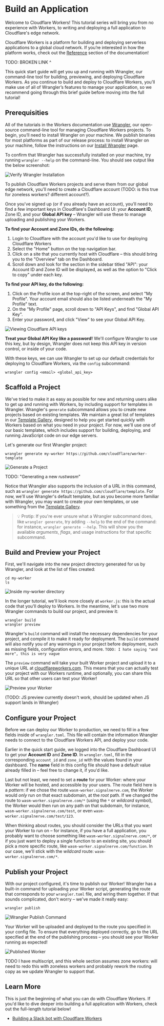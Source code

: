 # Build an Application

Welcome to Cloudflare Workers! This tutorial series will bring you from no experience with Workers, to writing and deploying a full application to Cloudflare's edge network.

Cloudflare Workers is a platform for building and deploying serverless applications to a global cloud network. If you’re interested in how the platform works, check out the [Reference]() section of the documentation!

TODO: BROKEN LINK ^

This quick start guide will get you up and running with Wrangler, our command-line tool for building, previewing, and deploying Cloudflare Workers. As you continue to build and deploy to Cloudflare Workers, you’ll make use of all of Wrangler’s features to manage your application, so we recommend going through this brief guide before moving into the full tutorial!

## Prerequisities

All of the tutorials in the Workers documentation use [Wrangler][2], our open-source command-line tool for managing Cloudflare Workers projects. To begin, you’ll need to install Wrangler on your machine. We publish binaries for most platforms as part of our release process: to install Wrangler on your machine, follow the instructions on our [Install Wrangler][3] page.

To confirm that Wrangler has successfully installed on your machine, try running `wrangler --help` on the command-line. You should see output like the below screenshot:

![Verify Wrangler Installation](./media/verify-wrangler-install.png)

To publish Cloudflare Workers projects and serve them from our global edge network, you'll need to create a Cloudflare account (TODO: is this true for zoneless workers? different account?).

Once you've signed up (or if you already have an account), you'll need to find a few important keys in Cloudflare's Dashboard UI: your **Account ID**, Zone ID, and your **Global API key** – Wrangler will use these to manage uploading and publishing your Workers.

**To find your Account and Zone IDs, do the following:**

1. Login to Cloudflare with the account you'd like to use for deploying Cloudflare Workers
2. Select the "Home" button on the top navigation bar.
3. Click on a site that you currently host with Cloudflare – this should bring you to the "Overview" tab on the Dashboard.
4. Scroll down and look for the section in the sidebar titled "API": your Account ID and Zone ID will be displayed, as well as the option to "Click to copy" under each key.

**To find your API key, do the following:**

1. Click on the Profile icon at the top-right of the screen, and select "My Profile". Your account email should also be listed underneath the "My Profile" text.
2. On the "My Profile" page, scroll down to "API Keys", and find "Global API Key".
3. Enter your password, and click "View" to see your Global API Key.

![Viewing Cloudflare API keys](./media/api-keys.png)

**Treat your Global API Key like a password!** We'll configure Wrangler to use this key, but by design, Wrangler does not keep this API key in version control, or inside of your code.

With these keys, we can use Wrangler to set up our default credentials for deploying to Cloudflare Workers, via the `config` subcommand:

`wrangler config <email> <global_api_key>`

## Scaffold a Project

We've tried to make it as easy as possible for new and returning users alike to get up and running with Workers, by including support for templates in Wrangler. Wrangler's `generate` subcommand allows you to create new projects based on existing templates. We maintain a great list of templates in our [Template Gallery](/gallery), designed to help you get started quickly with Workers based on what you need in your project. For now, we'll use one of our basic templates, which includes support for building, deploying, and running JavaScript code on our edge servers.

Let's generate our first Wrangler project:

```
wrangler generate my-worker https://github.com/cloudflare/worker-template
```

![Generate a Project](./media/generate-project.png)

TODO: "Generating a new *rustwasm*"

Notice that Wrangler also supports the inclusion of a URL in this command, such as `wrangler generate https://github.com/cloudflare/template`. For now, we'll use Wrangler's default template, but as you become more familiar with Wrangler, you may want to create your own templates, or use something from the [Template Gallery](/gallery).

> 💡 Protip: If you're ever unsure what a Wrangler subcommand does, like `wrangler generate`, try adding `--help` to the end of the command: for instance, `wrangler generate --help`. This will show you the available *arguments*, *flags*, and usage instructions for that specific subcommand.

## Build and Preview your Project

First, we'll navigate into the new project directory generated for us by Wrangler, and look at the list of files created:

```
cd my-worker
ls
```

![Inside my-worker directory](./media/cd-ls-my-worker.png)

In the longer tutorial, we'll look more closely at `worker.js`: this is the actual code that you'll deploy to Workers. In the meantime, let's use two more Wrangler commands to build our project, and preview it:

```
wrangler build
wrangler preview
```

Wrangler's `build` command will install the necessary dependencies for your project, and compile it to make it ready for deployment. The `build` command will also notify you of any warnings in your project before deployment, such as missing fields, configuration errors, and more. `TODO: I hate saying "and more", this is very vague`

The `preview` command will take your built Worker project and upload it to a unique URL at [cloudflareworkers.com](https://cloudflareworkers.com). This means that you can actually test your project with our Workers runtime, and optionally, you can share this URL so that other users can test your Worker!

![Preview your Worker](./media/wrangler-preview.png)

(TODO: JS preview currently doesn't work, should be updated when JS support lands in Wrangler)

## Configure your Project

Before we can deploy our Worker to production, we need to fill in a few fields inside of `wrangler.toml`. This file will contain the information Wrangler needs to connect to the Cloudflare Workers API, and deploy your code.

Earlier in the quick start guide, we logged into the Cloudflare Dashboard UI to get your **Account ID** and **Zone ID**. In `wrangler.toml`, fill in the corresponding `account_id` and `zone_id` with the values found in your dashboard. The **name** field in this config file should have a default value already filled in – feel free to change it, if you'd like.

Last but not least, we need to set a **route** for your Worker: where your Worker will be hosted, and accessible by your users. The route field here is a *pattern*: if we chose the route `wasm-worker.signalnerve.com`, the Worker would _only_ run on that exact subdomain, at the *root* path. If we changed the route to `wasm-worker.signalnerve.com/*` (using the `*` or *wildcard* symbol), the Worker would then run on any path on that subdomain, for instance, `wasm-worker.signalnerve.com/test`, or even `wasm-worker.signalnerve.com/test/123`.

When thinking about routes, you should consider the URLs that you want your Worker to run on – for instance, if you have a full application, you probably want to choose something like `wasm-worker.signalnerve.com/*`, or if you just want to deploy a single function to an existing site, you should pick a more specific route, like `wasm-worker.signalnerve.com/function`. In our case, we'll stick with the *wildcard* route: `wasm-worker.signalnerve.com/*`.

## Publish your Project

With our project configured, it's time to publish our Worker! Wrangler has a built-in command for uploading your Worker script, generating the route that corresponds to your `wrangler.toml` file, and wiring them together. If that sounds complicated, don't worry – we've made it really easy:

```
wrangler publish
```

![Wrangler Publish Command](./media/wrangler-publish.png)

Your Worker will be uploaded and deployed to the route you specified in your config file. To ensure that everything deployed correctly, go to the URL specified at the end of the publishing process – you should see your Worker running as expected!

![Published Worker](./media/published.png)

TODO I have multiscript, and this whole section assumes zone workers: will need to redo this with zoneless workers and probably rework the routing copy as we update Wrangler to support that.

## Learn More

This is just the beginning of what you can do with Cloudflare Workers. If you'd like to dive deeper into building a full application with Workers, check out the full-length tutorial below!

- [Building a Slack bot with Cloudflare Workers][4]

[2]:	https://github.com/cloudflare/wrangler
[3]:	TODO
[4]:	./tutorials/build-a-slack-bot.md
